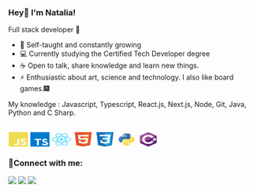 ### Hey👋 I'm Natalia! 
Full stack developer  👯

- 🌱 Self-taught and constantly growing
- 💻 Currently studying the Certified Tech Developer degree
- ☕ Open to talk, share knowledge and learn new things.
- ⚡ Enthusiastic about art, science and technology. I also like board games.🎆

My knowledge : Javascript, Typescript, React.js, Next.js, Node, Git, Java, Python and C Sharp.

<div style="display: inline_block"><br>
  <img align="center" alt="Rafa-Js" height="30" width="40" src="https://raw.githubusercontent.com/devicons/devicon/master/icons/javascript/javascript-plain.svg">
  <img align="center" alt="Rafa-Ts" height="30" width="40" src="https://raw.githubusercontent.com/devicons/devicon/master/icons/typescript/typescript-plain.svg">
  <img align="center" alt="Rafa-React" height="30" width="40" src="https://raw.githubusercontent.com/devicons/devicon/master/icons/react/react-original.svg">
  <img align="center" alt="Rafa-HTML" height="30" width="40" src="https://raw.githubusercontent.com/devicons/devicon/master/icons/html5/html5-original.svg">
  <img align="center" alt="Rafa-CSS" height="30" width="40" src="https://raw.githubusercontent.com/devicons/devicon/master/icons/css3/css3-original.svg">
  <img align="center" alt="Rafa-Python" height="30" width="40" src="https://raw.githubusercontent.com/devicons/devicon/master/icons/python/python-original.svg">
  <img align="center" alt="Rafa-Csharp" height="30" width="40" src="https://raw.githubusercontent.com/devicons/devicon/master/icons/csharp/csharp-original.svg"
  <img align="right" alt="Rafa-pic" height="150" style="border-radius:50px !
  [image](https://user-images.githubusercontent.com/116288733/231528274-53a017d5-e380-4f6b-874d-c084881f0131.png)";" 
       </div>



<div> 
  
  
 
### 💬Connect with me:

 <a href="https://discord.com/" target="_blank"><img src="https://img.shields.io/badge/Discord-7289DA?style=for-the-badge&logo=discord&logoColor=white" target="_blank"></a> 
  <a href = "mailto:nataliamirandaus10@gmail.com"><img src="https://img.shields.io/badge/-Gmail-%23333?style=for-the-badge&logo=gmail&logoColor=white" target="_blank"></a>
  <a href="https://www.linkedin.com/in/natalia-silva-a0515b234/" target="_blank"><img src="https://img.shields.io/badge/-LinkedIn-%230077B5?style=for-the-badge&logo=linkedin&logoColor=white" target="_blank"></a> 
  
</div>
